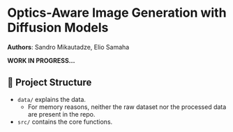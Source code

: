 # Optics-Aware Image Generation with Diffusion Models

**Authors**: Sandro Mikautadze, Elio Samaha

**WORK IN PROGRESS...**

## **📂 Project Structure**

- `data/` explains the data.
    - For memory reasons, neither the raw dataset nor the processed data are present in the repo. 
- `src/` contains the core functions.

